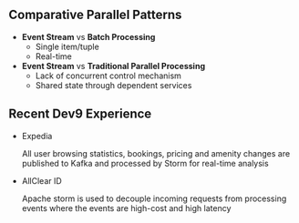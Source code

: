 ## Comparative Parallel Patterns
* <span>**Event Stream** vs **Batch Processing**</span>
    - <span>Single item/tuple</span>
    - <span>Real-time</span>
* <span>**Event Stream** vs **Traditional Parallel Processing**</span>
    - <span>Lack of concurrent control mechanism</span>
    - <span>Shared state through dependent services</span>



## Recent Dev9 Experience
* <span>Expedia</span>
    
    <span>All user browsing statistics, bookings, pricing and amenity changes are published to Kafka and processed by Storm for real-time analysis</span>

* <span>AllClear ID</span>

    <span>Apache storm is used to decouple incoming requests from processing events where the events are high-cost and high latency</span>
